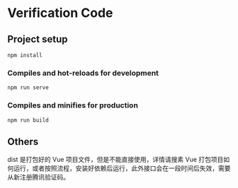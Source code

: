 # Verification Code

## Project setup

```
npm install
```

### Compiles and hot-reloads for development

```
npm run serve
```

### Compiles and minifies for production

```
npm run build
```

## Others

dist 是打包好的 Vue 项目文件，但是不能直接使用，详情请搜素 Vue 打包项目如何运行，或者按照流程，安装好依赖后运行，此外接口会在一段时间后失效，需要从新注册腾讯验证码。

